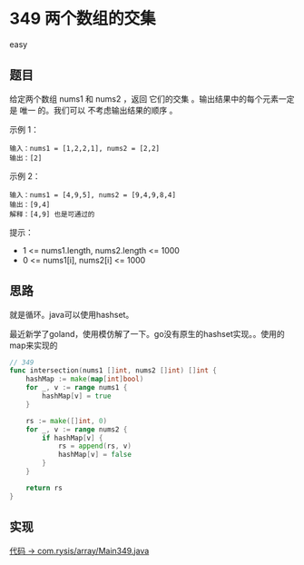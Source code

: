 # 349 两个数组的交集

easy

## 题目

给定两个数组 nums1 和 nums2 ，返回 它们的交集 。输出结果中的每个元素一定是 唯一 的。我们可以 不考虑输出结果的顺序 。



示例 1：
```
输入：nums1 = [1,2,2,1], nums2 = [2,2]
输出：[2]
```
示例 2：
```
输入：nums1 = [4,9,5], nums2 = [9,4,9,8,4]
输出：[9,4]
解释：[4,9] 也是可通过的
```

提示：
- 1 <= nums1.length, nums2.length <= 1000
- 0 <= nums1[i], nums2[i] <= 1000

## 思路

就是循环。java可以使用hashset。

最近新学了goland，使用模仿解了一下。go没有原生的hashset实现。。使用的map来实现的

```go
// 349
func intersection(nums1 []int, nums2 []int) []int {
	hashMap := make(map[int]bool)
	for _, v := range nums1 {
		hashMap[v] = true
	}

	rs := make([]int, 0)
	for _, v := range nums2 {
		if hashMap[v] {
			rs = append(rs, v)
			hashMap[v] = false
		}
	}

	return rs
}
```


## 实现

[代码 -> com.rysis/array/Main349.java](../../src/com/rysis/array/Main349.java)